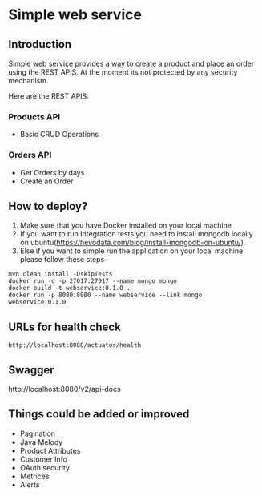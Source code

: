 # Simple web service

## Introduction

Simple web service provides a way to create a product and place an order using the REST APIS.
At the moment its not protected by any security mechanism.

Here are the REST APIS:

### Products API
 - Basic CRUD Operations
### Orders API
 - Get Orders by days
 - Create an Order
    

## How to deploy?

1. Make sure that you have Docker installed on your local machine
2. If you want to run Integration tests you need to install mongodb locally on ubuntu(https://hevodata.com/blog/install-mongodb-on-ubuntu/). 
3. Else if you want to simple run the application on your local machine please follow these steps

```
mvn clean install -DskipTests
docker run -d -p 27017:27017 --name mongo mongo
docker build -t webservice:0.1.0 .
docker run -p 8080:8080 --name webservice --link mongo webservice:0.1.0
```

## URLs for health check

``` http://localhost:8080/actuator/health ```


## Swagger
http://localhost:8080/v2/api-docs


## Things could be added or improved
- Pagination
- Java Melody
- Product Attributes
- Customer Info
- OAuth security
- Metrices
- Alerts








    
    
    
